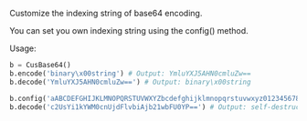 Customize the indexing string of base64 encoding.

You can set you own indexing string using the config() method.



Usage: 

```python
b = CusBase64()
b.encode('binary\x00string') # Output: YmluYXJ5AHN0cmluZw==
b.decode('YmluYXJ5AHN0cmluZw==') # Output: binary\x00string

b.config('aABCDEFGHIJKLMNOPQRSTUVWXYZbcdefghijklmnopqrstuvwxyz0123456789+/')
b.decode('c2UsYi1kYWM0cnUjdFlvbiAjb21wbFU0YP==') # Output: self-destruction complete
```



